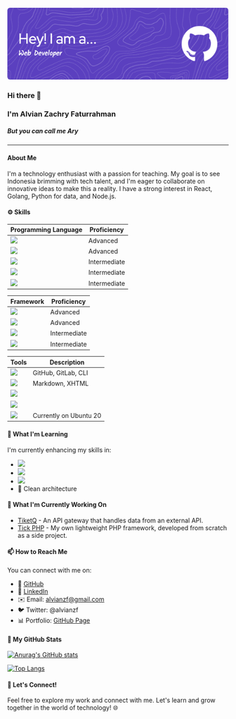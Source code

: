 ![Header](./github-header-image.png)

### Hi there 👋
### I'm Alvian Zachry Faturrahman
##### But you can call me Ary
-------

#### About Me
I'm a technology enthusiast with a passion for teaching. My goal is to see Indonesia brimming with tech talent, and I'm eager to collaborate on innovative ideas to make this a reality. I have a strong interest in React, Golang, Python for data, and Node.js.

#### ⚙️ Skills
| Programming Language | Proficiency |
|----------------------|-------------|
| ![](https://img.shields.io/badge/Code-PHP-informational?style=flat&logo=PHP&logoColor=blue&color=2bbc8a) | Advanced |
| ![](https://img.shields.io/badge/Code-Javascript-informational?style=flat&logo=javascript&logoColor=yellow&color=2bbc8a) | Advanced |
| ![](https://img.shields.io/badge/Code-Typescript-informational?style=flat&logo=typescript&logoColor=007acc&color=2bbc8a) | Intermediate |
| ![](https://img.shields.io/badge/Code-Python-informational?style=flat&logo=python&logoColor=orange&color=2bbc8a) | Intermediate |
| ![](https://img.shields.io/badge/Code-Ruby-informational?style=flat&logo=ruby&logoColor=red&color=2bbc8a) | Intermediate |

| Framework | Proficiency |
|-----------|-------------|
| ![](https://img.shields.io/badge/Framework-Codeigniter-informational?style=flat&logo=codeigniter&logoColor=orange&color=2bbc8a) | Advanced |
| ![](https://img.shields.io/badge/Framework-Laravel-informational?style=flat&logo=laravel&logoColor=red&color=2bbc8a) | Advanced |
| ![](https://img.shields.io/badge/Framework-Express-informational?style=flat&logo=express&logoColor=green&color=2bbc8a) | Intermediate |
| ![](https://img.shields.io/badge/Library-React-informational?style=flat&logo=react&logoColor=blue&color=2bbc8a) | Intermediate |

| Tools | Description |
|-------|-------------|
| ![](https://img.shields.io/badge/VCS-git-informational?style=flat&logo=git&logoColor=red&color=2bbc8a) | GitHub, GitLab, CLI |
| ![](https://img.shields.io/badge/HTML-HTML5-informational?style=flat&logo=html5&logoColor=red&color=2bbc8a) | Markdown, XHTML |
| ![](https://img.shields.io/badge/Styling-SASS-informational?style=flat&logo=sass&logoColor=pink&color=2bbc8a) |  |
| ![](https://img.shields.io/badge/Styling-LESS-informational?style=flat&logo=less&logoColor=white&color=2bbc8a) |  |
| ![](https://img.shields.io/badge/Linux-Ubuntu-informational?style=flat&logo=ubuntu&logoColor=red&color=2bbc8a) | Currently on Ubuntu 20 |

#### 🌱 What I'm Learning
I'm currently enhancing my skills in:
- ![](https://img.shields.io/badge/Code-Go-informational?style=flat&logo=go&logoColor=007acc&color=2bbc8a)
- ![](https://img.shields.io/badge/Cloud-Firebase-informational?style=flat&logo=firebase&logoColor=orange&color=2bbc8a)
- ![](https://img.shields.io/badge/Orchestration-Kubernetes-informational?style=flat&logo=kubernetes&logoColor=blue&color=2bbc8a)
- 🧹 Clean architecture

#### 🔭 What I'm Currently Working On
- [TiketQ](https://github.com/alvianzf/tiketq-api-gateway) - An API gateway that handles data from an external API.
- [Tick PHP](https://github.com/alvianzf/tick-php-framework) - My own lightweight PHP framework, developed from scratch as a side project.

#### 📫 How to Reach Me
You can connect with me on:
- 🔸 [GitHub](https://github.com/alvianzf)
- 🔗 [LinkedIn](https://linkedin.com/in/alvianzf)
- ✉️ Email: alvianzf@gmail.com
- 🐦 Twitter: @alvianzf
- 📊 Portfolio: [GitHub Page](https://alvianzf.github.io/)

#### 🚀 My GitHub Stats
[![Anurag's GitHub stats](https://github-readme-stats.vercel.app/api?username=alvianzf&show_icons=true&hide_title=true&show_owner=true)](https://github.com/alvianzf)

[![Top Langs](https://github-readme-stats.vercel.app/api/top-langs/?username=alvianzf&langs_count=10&layout=compact)](https://github.com/alvianzf)

#### 🤝 Let's Connect!
Feel free to explore my work and connect with me. Let's learn and grow together in the world of technology! 🌐
